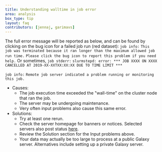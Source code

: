 ```yaml
---
title: Understanding walltime in job error
area: analysis
box_type: tip
layout: faq
contributors: [jennaj, garimavs]
---
```


The full error message will be reported as below, and can be found by clicking on the bug icon for a failed job run (red dataset):
`job info:`
`This job was terminated because it ran longer than the maximum allowed job run time.`
`Please click the bug icon to report this problem if you need help.`
Or sometimes,
`job stderr:`
`slurmstepd: error: *** JOB XXXX ON XXXX CANCELLED AT 2019-XX-XXTXX:XX:XX DUE TO TIME LIMIT ***`

`job info:`
`Remote job server indicated a problem running or monitoring this job.`

- Causes:
    - The job execution time exceeded the "wall-time" on the cluster node that ran the job. 
    - The server may be undergoing maintenance. 
    - Very often input problems also cause this same error.
- Solutions: 
    - Try at least one rerun.
    - Check the server homepage for banners or notices. Selected servers also post status [here](https://status.galaxyproject.org/).
    - Review the Solution section for the Input problems above.
    - Your data may actually be too large to process at a public Galaxy server. Alternatives include setting up a private Galaxy server.
